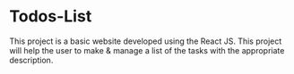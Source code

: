 # Todos-List
This project is a basic website developed using the React JS. This project will help the user to make & manage a list of the tasks with the appropriate description. 
